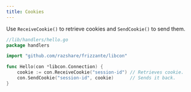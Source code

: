 ```yaml
---
title: Cookies
---
```


Use `ReceiveCookie()` to retrieve cookies and `SendCookie()` to send them.

```go
//lib/handlers/hello.go
package handlers

import "github.com/razshare/frizzante/libcon"

func Hello(con *libcon.Connection) {
    cookie := con.ReceiveCookie("session-id") // Retrieves cookie.
    con.SendCookie("session-id", cookie)      // Sends it back.
}
```